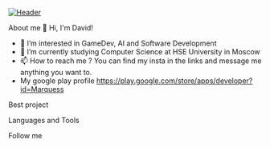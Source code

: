 [![Header](https://github.com/yeview/yeview/blob/main/assets/IMG_3174.PNG)]()

About me
👋 Hi, I'm David!
- 👀 I’m interested in GameDev, AI and Software Development
- 🌱 I’m currently studying Computer Science at HSE University in Moscow
- 📫 How to reach me ? You can find my insta in the links and message me anything you want to.
- My google play profile https://play.google.com/store/apps/developer?id=Marquess

Best project

Languages and Tools

Follow me

<!---
yeview/yeview is a ✨ special ✨ repository because its `README.md` (this file) appears on your GitHub profile.
You can click the Preview link to take a look at your changes.
--->
